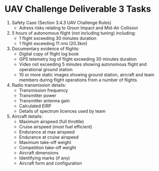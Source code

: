# UAV Challenge Deliverable 3 Tasks

1. Safety Case (Section 3.4.3 UAV Challenge Rules)
   - Adress risks relating to Groun Impact and Mid-Air Collision
2. 5 hours of autonomous flight (not including tuning) including:
   - 1 flight exceeding 30 minutes duration
   - 1 flight exceeding 11 nmi (20.3km)
3. Documentary evidence of flights:
   - Digital copy of flight log book
   - GPS telemetry log of flight exceeding 30 minutes duration
   - Video not exceeding 5 minutes showing autonomous flight and operational ground station
   - 10 or more static images showing ground station, aircraft and team members during flight operations from a number of flights
4. Radio transmission details:
   - Transmission frequency
   - Transmitter power
   - Transmitter antenna gain
   - Calculated EIRP
   - Details of spectrum licences used by team
5. Aircraft details:
   - Maximum airspeed (full throttle)
   - Cruise airspeed (most fuel efficient)
   - Endurance at max airspeed
   - Endurance at cruise airspeed
   - Maximum take-off weight
   - Competition take-off weight
   - Aircraft dimensions
   - Identifying marks (if any)
   - Aircraft form and configuration